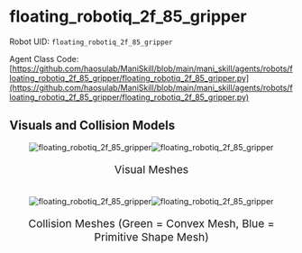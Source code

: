 <!-- THIS IS ALL GENERATED DOCUMENTATION via generate_robot_docs.py. DO NOT MODIFY THIS FILE -->

# floating_robotiq_2f_85_gripper

Robot UID: `floating_robotiq_2f_85_gripper`

Agent Class Code: [https://github.com/haosulab/ManiSkill/blob/main/mani_skill/agents/robots/floating_robotiq_2f_85_gripper/floating_robotiq_2f_85_gripper.py](https://github.com/haosulab/ManiSkill/blob/main/mani_skill/agents/robots/floating_robotiq_2f_85_gripper/floating_robotiq_2f_85_gripper.py)

## Visuals and Collision Models

<div>
    <div style="max-width: 100%; display: flex; justify-content: center;">
        <img src="/_static/robot_images/floating_robotiq_2f_85_gripper/front_visual.png" style='min-width:min(50%, 100px);max-width:50%;height:auto' alt="floating_robotiq_2f_85_gripper">
        <img src="/_static/robot_images/floating_robotiq_2f_85_gripper/side_visual.png" style='min-width:min(50%, 100px);max-width:50%;height:auto' alt="floating_robotiq_2f_85_gripper">
    </div>
    <p style="text-align: center; font-size: 1.2rem;">Visual Meshes</p>
    <br/>
    <div style="max-width: 100%; display: flex; justify-content: center;">
        <img src="/_static/robot_images/floating_robotiq_2f_85_gripper/front_collision.png" style='min-width:min(50%, 100px);max-width:50%;height:auto' alt="floating_robotiq_2f_85_gripper">
        <img src="/_static/robot_images/floating_robotiq_2f_85_gripper/side_collision.png" style='min-width:min(50%, 100px);max-width:50%;height:auto' alt="floating_robotiq_2f_85_gripper">
    </div>
    <p style="text-align: center; font-size: 1.2rem;">Collision Meshes (Green = Convex Mesh, Blue = Primitive Shape Mesh)</p>
</div>
